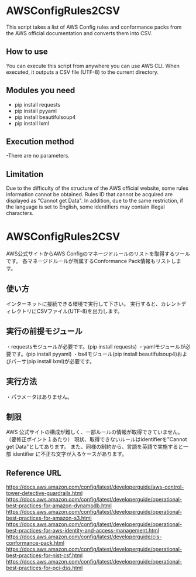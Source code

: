 # AWSConfigRules2CSV
This script takes a list of AWS Config rules and conformance packs from the AWS official documentation and converts them into CSV.

## How to use
You can execute this script from anywhere you can use AWS CLI. When executed, it outputs a CSV file (UTF-8) to the current directory.

## Modules you need
* pip install requests
* pip install pyyaml
* pip install beautifulsoup4
* pip install lxml

## Execution method
-There are no parameters.

## Limitation
Due to the difficulty of the structure of the AWS official website, some rules information cannot be obtained. Rules ID that cannot be acquired are displayed as "Cannot get Data". In addition, due to the same restriction, if the language is set to English, some identifiers may contain illegal characters.

# AWSConfigRules2CSV
AWS公式サイトからAWS Configのマネージドルールのリストを取得するツールです。
各マネージドルールが所属するConformance Pack情報もリストします。

## 使い方
インターネットに接続できる環境で実行して下さい。
実行すると、カレントディレクトリにCSVファイル(UTF-8)を出力します。

## 実行の前提モジュール
・requestsモジュールが必要です。(pip install requests)
・yamlモジュールが必要です。(pip install pyyaml)
・bs4モジュール(pip install beautifulsoup4)およびパーサ(pip install lxml)が必要です。

## 実行方法
・パラメータはありません。

## 制限
AWS 公式サイトの構成が難しく、一部ルールの情報が取得できていません。（要修正ポイント１あたり）
現状、取得できないルールはidentifierを"Cannot get Data"としてあります。
また、同様の制約から、言語を英語で実施すると一部 identifier に不正な文字が入るケースがあります。

## Reference URL
https://docs.aws.amazon.com/config/latest/developerguide/aws-control-tower-detective-guardrails.html
https://docs.aws.amazon.com/config/latest/developerguide/operational-best-practices-for-amazon-dynamodb.html
https://docs.aws.amazon.com/config/latest/developerguide/operational-best-practices-for-amazon-s3.html
https://docs.aws.amazon.com/config/latest/developerguide/operational-best-practices-for-aws-identity-and-access-management.html
https://docs.aws.amazon.com/config/latest/developerguide/cis-conformance-pack.html
https://docs.aws.amazon.com/config/latest/developerguide/operational-best-practices-for-nist-csf.html
https://docs.aws.amazon.com/config/latest/developerguide/operational-best-practices-for-pci-dss.html

